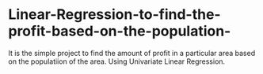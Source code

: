 # Linear-Regression-to-find-the-profit-based-on-the-population-

It is the simple project to find the amount of profit in a particular area based on the populatiion of the area. Using Univariate Linear Regression.
